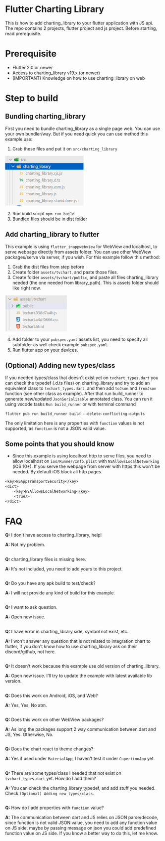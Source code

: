 # Flutter Charting Library 

This is how to add charting_library to your flutter application with JS api.
The repo contains 2 projects, flutter project and js project.
Before starting, read prerequisite.

# Prerequisite

- Flutter 2.0 or newer
- Access to charting_library v19.x (or newer)
- (IMPORTANT) Knowledge on how to use charting_library on web

# Step to build

## Bundling charting_library

First you need to bundle charting_library as a single page web.
You can use your own bundler/way. But if you need quick you can use method this example use:

1. Grab these files and put it on `src/charting_library`

![chart-src](./docs/images/chart-src.png)

2. Run build script `npm run build`
3. Bundled files should be in dist folder

## Add charting_library to flutter

This example is using `flutter_inappwebview` for WebView and localhost, to serve webpage directly from assets folder. You can use other WebView packages/serve via server, if you wish.
For this example follow this method:

1. Grab the dist files from step before
2. Create folder `assets/tvchart`, and paste those files.
3. Create folder `assets/tvchart/public`, and paste all files charting_library needed (the one needed from library_path). This is assets folder should like right now.

![flutter-assets](./docs/images/flutter-assets.png)

4. Add folder to your `pubspec.yaml` assets list, you need to specify all subfolder as well check example `pubspec.yaml`.
5. Run flutter app on your devices.


## (Optional) Adding new types/class

If you needed types/class that doesn't exist yet on `tvchart_types.dart` you can check the typedef (.d.ts files) on charting_library and try to add an equivalent class to `tvchart_types.dart`, and then add `toJson` and `fromJson` function (see other class as example).
After that run build_runner to generate new/updated `JsonSerializable` annotated class. You can run it using vscode tasks `Run build_runner` or with terminal command
```
flutter pub run build_runner build --delete-conflicting-outputs
```

The only limitation here is any properties with `function` values is not supported, as `function` is not a JSON valid value.

## Some points that you should know

- Since this example is using localhost http to serve files, you need to allow localhost on `ios/Runner/Info.plist` with `NSAllowsLocalNetworking` (iOS 10+). If you serve the webpage from server with https this won't be needed. By default iOS block all http pages.

```
<key>NSAppTransportSecurity</key>
<dict>
    <key>NSAllowsLocalNetworking</key>
    <true/>
</dict>
```

# FAQ

**Q:** I don't have access to charting_library, help!

**A:** Not my problem.
##

**Q:** charting_library files is missing here.

**A:** It's not included, you need to add yours to this project.
##

**Q:** Do you have any apk build to test/check?

**A:** I will not provide any kind of build for this example.
##

**Q:** I want to ask question.

**A:** Open new issue.
##

**Q:** I have error in charting_library side, symbol not exist, etc.

**A:** I won't answer any question that is not related to integration chart to flutter, if you don't know how to use charting_library ask on their discord/github, not here.
##

**Q:** It doesn't work because this example use old version of charting_library.

**A:** Open new issue. I'll try to update the example with latest available lib version.
##

**Q:** Does this work on Android, iOS, and Web?

**A:** Yes, Yes, No atm.
##

**Q:** Does this work on other WebView packages?

**A:** As long the packages support 2 way communication between dart and JS, Yes. Otherwise, No.
##

**Q:** Does the chart react to theme changes?

**A:** Yes if used under `MaterialApp`, I haven't test it under `CupertinoApp` yet.
##

**Q:** There are some types/class I needed that not exist on `tvchart_types.dart` yet. How do I add them?

**A:** You can check the charting_library typedef, and add stuff you needed. Check `(Optional) Adding new types/class`.
##

**Q:** How do I add properties with `function` value?

**A:** The communication between dart and JS relies on JSON parse/decode, since function is not valid JSON value, you need to add any function value on JS side, maybe by passing message on json you could add predefined function value on JS side. If you know a better way to do this, let me know.
##
